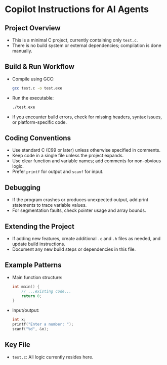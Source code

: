 # Copilot Instructions for AI Agents

## Project Overview

- This is a minimal C project, currently containing only `test.c`.
- There is no build system or external dependencies; compilation is done manually.

## Build & Run Workflow

- Compile using GCC:
  ```bash
  gcc test.c -o test.exe
  ```
- Run the executable:
  ```bash
  ./test.exe
  ```
- If you encounter build errors, check for missing headers, syntax issues, or platform-specific code.

## Coding Conventions

- Use standard C (C99 or later) unless otherwise specified in comments.
- Keep code in a single file unless the project expands.
- Use clear function and variable names; add comments for non-obvious logic.
- Prefer `printf` for output and `scanf` for input.

## Debugging

- If the program crashes or produces unexpected output, add print statements to trace variable values.
- For segmentation faults, check pointer usage and array bounds.

## Extending the Project

- If adding new features, create additional `.c` and `.h` files as needed, and update build instructions.
- Document any new build steps or dependencies in this file.

## Example Patterns

- Main function structure:
  ```c
  int main() {
      // ...existing code...
      return 0;
  }
  ```
- Input/output:
  ```c
  int x;
  printf("Enter a number: ");
  scanf("%d", &x);
  ```

## Key File

- `test.c`: All logic currently resides here.
